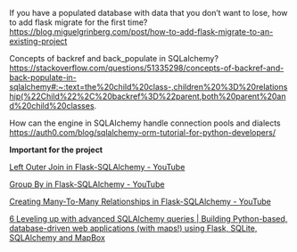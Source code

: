
If you have a populated database with data that you don’t want to lose, how to add flask migrate for the first time?
 https://blog.miguelgrinberg.com/post/how-to-add-flask-migrate-to-an-existing-project 


Concepts of backref and back_populate in SQLalchemy?
https://stackoverflow.com/questions/51335298/concepts-of-backref-and-back-populate-in-sqlalchemy#:~:text=the%20child%20class-,children%20%3D%20relationship(%22Child%22%2C%20backref%3D%22parent,both%20parent%20and%20child%20classes. 


How can the engine in SQLAlchemy handle connection pools and dialects 
https://auth0.com/blog/sqlalchemy-orm-tutorial-for-python-developers/   


**Important for the project**

[Left Outer Join in Flask-SQLAlchemy - YouTube](https://www.youtube.com/watch?v=_HIY1lZKEw0)

[Group By in Flask-SQLAlchemy - YouTube](https://www.youtube.com/watch?v=iDrs1S_ySg4)

[Creating Many-To-Many Relationships in Flask-SQLAlchemy - YouTube](https://www.youtube.com/watch?v=OvhoYbjtiKc&feature=emb_logo)


[6 Leveling up with advanced SQLAlchemy queries | Building Python-based, database-driven web applications (with maps!) using Flask, SQLite, SQLAlchemy and MapBox](http://jonathansoma.com/tutorials/flask-sqlalchemy-mapbox/leveling-up-with-advanced-sqlalchemy-queries.html)

